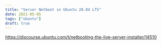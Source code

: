 ```yaml
---
title: "Server Netboot in Ubuntu 20.04 LTS"
date: 2021-05-05
tags: ["ubuntu"]
draft: true
---
```


https://discourse.ubuntu.com/t/netbooting-the-live-server-installer/14510
